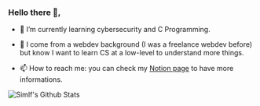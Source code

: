 ### Hello there  👋,

<!--
**simlf/simlf** is a ✨ _special_ ✨ repository because its `README.md` (this file) appears on your GitHub profile.

Here are some ideas to get you started:

- 🔭 I’m currently working on ...
- 🌱 I’m currently learning ...
- 👯 I’m looking to collaborate on ...
- 🤔 I’m looking for help with ...
- 💬 Ask me about ...
- 📫 How to reach me: ...
- 😄 Pronouns: ...
- ⚡ Fun fact: ...
-->

- 🌱 I’m currently learning cybersecurity and C Programming.
- 💬 I come from a webdev background (I was a freelance webdev before) but know I want to learn CS at a low-level to understand more things.

- 📫 How to reach me: you can check my [Notion page](http://simonlefourn.com) to have more informations.

<img align="left" target="_blank" alt="Simlf's Github Stats" src="https://github-readme-stats.codestackr.vercel.app/api?username=simlf&theme=radical&show_icons=true&hide_border=true&count_private=true" />
